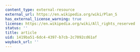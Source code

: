 ```yaml
---
content_type: external-resource
external_url: https://en.wikipedia.org/wiki/Plan_S
has_external_license_warning: true
license: https://en.wikipedia.org/wiki/All_rights_reserved
status: ''
title: article
uid: 1419ba51-6dc4-4397-b7cb-2c7092cd61af
wayback_url: ''
---
```

